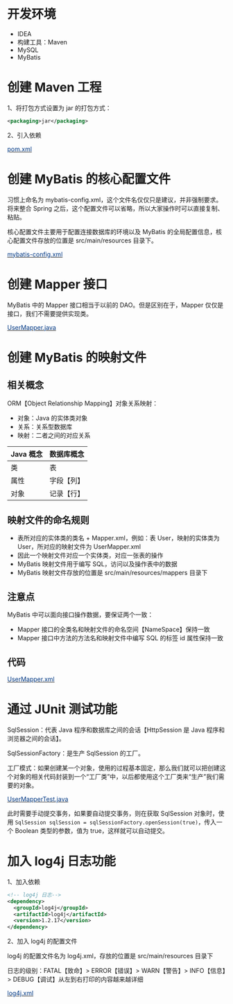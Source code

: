 # 开发环境

* IDEA
* 构建工具：Maven
* MySQL
* MyBatis

# 创建 Maven 工程

1、将打包方式设置为 jar 的打包方式：

```xml
<packaging>jar</packaging>
```

2、引入依赖

[<font style="color:#003884;">pom.xml</font>](https://github.com/hzhiping/learn-code/blob/main/mybatis01/pom.xml)

# 创建 MyBatis 的核心配置文件
习惯上命名为 mybatis-config.xml，这个文件名仅仅只是建议，并非强制要求。将来整合 Spring 之后，这个配置文件可以省略，所以大家操作时可以直接复制、粘贴。

核心配置文件主要用于配置连接数据库的环境以及 MyBatis 的全局配置信息，核心配置文件存放的位置是 src/main/resources 目录下。

[<font style="color:#003884;">mybatis-config.xml</font>](https://github.com/hzhiping/learn-code/blob/main/mybatis01/src/main/resources/mybatis-config.xml)

# 创建 Mapper 接口

MyBatis 中的 Mapper 接口相当于以前的 DAO。但是区别在于，Mapper 仅仅是接口，我们不需要提供实现类。

[<font style="color:#003884;">UserMapper.java</font>](https://github.com/hzhiping/learn-code/blob/main/mybatis01/src/main/java/com/hzhiping/mapper/UserMapper.java)

# 创建 MyBatis 的映射文件

## 相关概念

ORM【Object Relationship Mapping】对象关系映射：

* 对象：Java 的实体类对象
* 关系：关系型数据库
* 映射：二者之间的对应关系

| Java 概念 | 数据库概念 |
| --- | --- |
| 类 | 表 |
| 属性 | 字段【列】 |
| 对象 | 记录【行】 |

## 映射文件的命名规则

* 表所对应的实体类的类名 + Mapper.xml，例如：表 User，映射的实体类为 User，所对应的映射文件为 UserMapper.xml
* 因此一个映射文件对应一个实体类，对应一张表的操作
* MyBatis 映射文件用于编写 SQL，访问以及操作表中的数据
* MyBatis 映射文件存放的位置是 src/main/resources/mappers 目录下

## 注意点

MyBatis 中可以面向接口操作数据，要保证两个一致：

* Mapper 接口的全类名和映射文件的命名空间【NameSpace】保持一致
* Mapper 接口中方法的方法名和映射文件中编写 SQL 的标签 id 属性保持一致

## 代码

[<font style="color:#003884;">UserMapper.xml</font>](https://github.com/hzhiping/learn-code/blob/main/mybatis01/src/main/resources/mappers/UserMapper.xml)

# 通过 JUnit 测试功能

SqlSession：代表 Java 程序和数据库之间的会话【HttpSession 是 Java 程序和浏览器之间的会话】。

SqlSessionFactory：是生产 SqlSession 的工厂。

工厂模式：如果创建某一个对象，使用的过程基本固定，那么我们就可以把创建这个对象的相关代码封装到一个“工厂类”中，以后都使用这个工厂类来“生产”我们需要的对象。

[<font style="color:#003884;">UserMapperTest.java</font>](https://github.com/hzhiping/learn-code/blob/main/mybatis01/src/test/java/com/hzhiping/test/UserMapperTest.java)

此时需要手动提交事务，如果要自动提交事务，则在获取 SqlSession 对象时，使用 `SqlSession sqlSession = sqlSessionFactory.openSession(true)`，传入一个 Boolean 类型的参数，值为 true，这样就可以自动提交。

# 加入 log4j 日志功能

1、加入依赖

```xml
<!-- log4j 日志-->
<dependency>
  <groupId>log4j</groupId>
  <artifactId>log4j</artifactId>
  <version>1.2.17</version>
</dependency>
```

2、加入 log4j 的配置文件

log4j 的配置文件名为 log4j.xml，存放的位置是 src/main/resources 目录下

日志的级别：FATAL【致命】> ERROR【错误】> WARN【警告】> INFO【信息】> DEBUG【调试】从左到右打印的内容越来越详细

[<font style="color:#003884;">log4j.xml</font>](https://github.com/hzhiping/learn-code/blob/main/mybatis01/src/main/resources/log4j.xml)